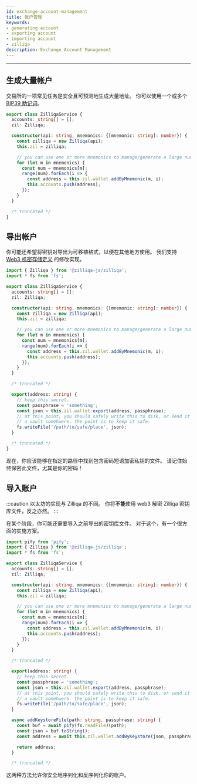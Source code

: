 ```yaml
---
id: exchange-account-management
title: 帐户管理
keywords: 
- generating account
- exporting account
- importing account
- zilliqa
description: Exchange Account Management
---
```


---

## 生成大量帐户

交易所的一项常见任务是安全且可预测地生成大量地址。 你可以使用一个或多个 [BIP39 助记词](https://github.com/bitcoin/bips/blob/master/bip-0039.mediawiki)。

```ts
export class ZilliqaService {
  accounts: string[] = [];
  zil: Zilliqa;

  constructor(api: string, mnemonics: {[mnemonic: string]: number}) {
    const zilliqa = new Zilliqa(api);
    this.zil = zilliqa;

    // you can use one or more mnemonics to manage/generate a large number of accounts
    for (let m in mnemonics) {
      const num = mnemonics[m];
      range(num).forEach(i => {
        const address = this.zil.wallet.addByMnemonic(m, i);
        this.accounts.push(address);
      });
    }
  }

  /* truncated */
}
```

## 导出帐户

你可能还希望将密钥对导出为可移植格式，以便在其他地方使用。 我们支持 [Web3 机密存储定义](https://github.com/ethereum/wiki/wiki/Web3-Secret-Storage-Definition) 的修改实现。

```typescript
import { Zilliqa } from '@zilliqa-js/zilliqa';
import * fs from 'fs';

export class ZilliqaService {
  accounts: string[] = [];
  zil: Zilliqa;

  constructor(api: string, mnemonics: {[mnemonic: string]: number}) {
    const zilliqa = new Zilliqa(api);
    this.zil = zilliqa;

    // you can use one or more mnemonics to manage/generate a large number of accounts
    for (let m in mnemonics) {
      const num = mnemonics[m];
      range(num).forEach(i => {
        const address = this.zil.wallet.addByMnemonic(m, i);
        this.accounts.push(address);
      });
    }
  }

  /* truncated */

  export(address: string) {
    // keep this secret.
    const passphrase = 'something';
    const json = this.zil.wallet.export(address, passphrase);
    // at this point, you should safely write this to disk, or send it to
    // a vault somehwere. the point is to keep it safe.
    fs.writeFile('/path/to/safe/place', json);
  }

  /* truncated */
}
```

现在，你应该能够在指定的路径中找到包含密码短语加密私钥的文件。 请记住始终保密此文件，尤其是你的密码！

## 导入账户

:::caution
以太坊的实现与 Zilliqa 的不同。 你将**不能**使用 web3 解密 Zilliqa 密钥库文件，反之亦然。
:::

在某个阶段，你可能还需要导入之前导出的密钥库文件。 对于这个，有一个很方面的实施方案。

```ts
import pify from 'pify';
import { Zilliqa } from '@zilliqa-js/zilliqa';
import * fs from 'fs';

export class ZilliqaService {
  accounts: string[] = [];
  zil: Zilliqa;

  constructor(api: string, mnemonics: {[mnemonic: string]: number}) {
    const zilliqa = new Zilliqa(api);
    this.zil = zilliqa;

    // you can use one or more mnemonics to manage/generate a large number of accounts
    for (let m in mnemonics) {
      const num = mnemonics[m];
      range(num).forEach(i => {
        const address = this.zil.wallet.addByMnemonic(m, i);
        this.accounts.push(address);
      });
    }
  }

  /* truncated */

  export(address: string) {
    // keep this secret.
    const passphrase = 'something';
    const json = this.zil.wallet.export(address, passphrase);
    // at this point, you should safely write this to disk, or send it to
    // a vault somehwere. the point is to keep it safe.
    fs.writeFile('/path/to/safe/place', json);
  }

  async addKeystoreFile(path: string, passphrase: string) {
    const buf = await pify(fs.readFile)(path);
    const json = buf.toString();
    const address = await this.zil.wallet.addByKeystore(json, passphrase);

    return address;
  }

  /* truncated */
```
这两种方法允许你安全地序列化和反序列化你的帐户。